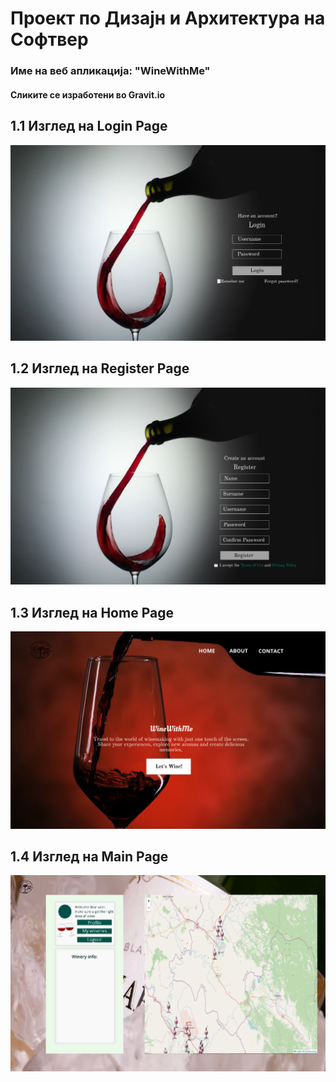 # Проект по Дизајн и Архитектура на Софтвер

### Име на веб апликација: "WineWithMe"
#### Сликите се изработени во Gravit.io
## 1.1 Изглед на Login Page
<img src="images/loginPage.png">

## 1.2 Изглед на Register Page
<img src="images/register.png">

## 1.3 Изглед на Home Page
<img src="images/main.png">

## 1.4 Изглед на Main Page
<img src="images/mapa.png">





